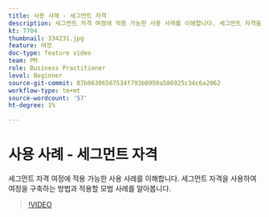 ```yaml
---
title: 사용 사례 - 세그먼트 자격
description: 세그먼트 자격 여정에 적용 가능한 사용 사례를 이해합니다. 세그먼트 자격을 사용하여 여정을 구축하는 방법과 적용할 모범 사례를 알아봅니다.
kt: 7704
thumbnail: 334231.jpg
feature: 여정
doc-type: feature video
team: PM
role: Business Practitioner
level: Beginner
source-git-commit: 07b06306507534f793b0950a586925c34c6a2062
workflow-type: tm+mt
source-wordcount: '57'
ht-degree: 1%

---
```



# 사용 사례 - 세그먼트 자격

세그먼트 자격 여정에 적용 가능한 사용 사례를 이해합니다. 세그먼트 자격을 사용하여 여정을 구축하는 방법과 적용할 모범 사례를 알아봅니다.

>[!VIDEO](https://video.tv.adobe.com/v/334231?quality=12)

